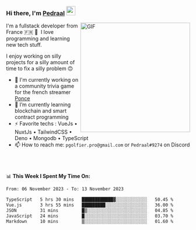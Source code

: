 ### Hi there, I'm <a href="https://pedraal.dev" target="_blank">Pedraal</a> <img src="https://media.giphy.com/media/hvRJCLFzcasrR4ia7z/giphy.gif" width="25px">
<img align="right" alt="GIF" src="https://pedraal.dev/avatar.png" width="300" height="300" />

I'm a fullstack developer from France 🇫🇷 🥖 &nbsp;I love programming and learning new
tech stuff.

I enjoy working on silly projects for a silly amount of time to fix a silly problem 🙃

- 🔭  I'm currently working on a community trivia game for the french streamer <a href="https://twitch.tv/ponce" target="_blank">Ponce</a>
- 🌱 I’m currently learning blockchain and smart contract programming
- ⚡ Favorite techs : VueJs &bull; NuxtJs &bull; TailwindCSS &bull; Deno &bull; Mongodb &bull; TypeScript
- 📫 How to reach me: `pgolfier.pro@gmail.com` or `Pedraal#9274` on Discord

<br>
<br>

📊 **This Week I Spent My Time On:**
<!--START_SECTION:waka-->

```txt
From: 06 November 2023 - To: 13 November 2023

TypeScript   5 hrs 30 mins   ████████████▓░░░░░░░░░░░░   50.45 %
Vue.js       3 hrs 55 mins   █████████░░░░░░░░░░░░░░░░   36.00 %
JSON         31 mins         █▒░░░░░░░░░░░░░░░░░░░░░░░   04.85 %
JavaScript   24 mins         █░░░░░░░░░░░░░░░░░░░░░░░░   03.70 %
Markdown     10 mins         ▒░░░░░░░░░░░░░░░░░░░░░░░░   01.60 %
```

<!--END_SECTION:waka-->
